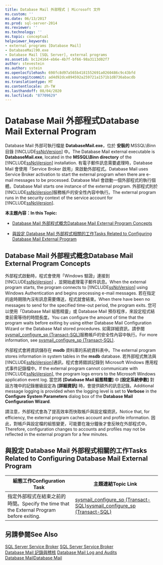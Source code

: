 ```yaml
---
title: Database Mail 外部程式 | Microsoft 文件
ms.custom: ''
ms.date: 06/13/2017
ms.prod: sql-server-2014
ms.reviewer: ''
ms.technology: ''
ms.topic: conceptual
helpviewer_keywords:
- external programs [Database Mail]
- DatabaseMail90.exe
- Database Mail [SQL Server], external programs
ms.assetid: bc124164-eb6e-4b7f-bf66-98a3113d02f7
author: stevestein
ms.author: sstein
ms.openlocfilehash: 698fc8d97a565b4181552691a0260486c9c43bfd
ms.sourcegitcommit: ad4d92dce894592a259721a1571b1d8736abacdb
ms.translationtype: MT
ms.contentlocale: zh-TW
ms.lasthandoff: 08/04/2020
ms.locfileid: "87709629"
---
```

# <a name="database-mail-external-program"></a><span data-ttu-id="04a10-102">Database Mail 外部程式</span><span class="sxs-lookup"><span data-stu-id="04a10-102">Database Mail External Program</span></span>
  <span data-ttu-id="04a10-103">Database Mail 外部可執行檔是 **DatabaseMail.exe**，位於 **安裝的** MSSQL\Binn 目錄 [!INCLUDE[ssNoVersion](../../includes/ssnoversion-md.md)] 中。</span><span class="sxs-lookup"><span data-stu-id="04a10-103">The Database Mail external executable is **DatabaseMail.exe**, located in the **MSSQL\Binn directory** of the [!INCLUDE[ssNoVersion](../../includes/ssnoversion-md.md)] installation.</span></span> <span data-ttu-id="04a10-104">有電子郵件訊息需要處理時，Database Mail 會使用「Service Broker 啟用」來啟動外部程式。</span><span class="sxs-lookup"><span data-stu-id="04a10-104">Database Mail uses Service Broker activation to start the external program when there are e-mail messages to be processed.</span></span> <span data-ttu-id="04a10-105">Database Mail 會啟動一個外部程式的執行個體。</span><span class="sxs-lookup"><span data-stu-id="04a10-105">Database Mail starts one instance of the external program.</span></span> <span data-ttu-id="04a10-106">外部程式則於 [!INCLUDE[ssNoVersion](../../includes/ssnoversion-md.md)]服務帳戶的安全性內容中執行。</span><span class="sxs-lookup"><span data-stu-id="04a10-106">The external program runs in the security context of the service account for [!INCLUDE[ssNoVersion](../../includes/ssnoversion-md.md)].</span></span>  
  
 <span data-ttu-id="04a10-107">**本主題內容：**</span><span class="sxs-lookup"><span data-stu-id="04a10-107">**In this Topic:**</span></span>  
  
-   [<span data-ttu-id="04a10-108">Database Mail 外部程式概念</span><span class="sxs-lookup"><span data-stu-id="04a10-108">Database Mail External Program Concepts</span></span>](#ComponentsAndConcepts)  
  
-   [<span data-ttu-id="04a10-109">與設定 Database Mail 外部程式相關的工作</span><span class="sxs-lookup"><span data-stu-id="04a10-109">Tasks Related to Configuring Database Mail External Program</span></span>](#RelatedTasks)  
  
##  <a name="database-mail-external-program-concepts"></a><a name="ComponentsAndConcepts"></a> <span data-ttu-id="04a10-110">Database Mail 外部程式概念</span><span class="sxs-lookup"><span data-stu-id="04a10-110">Database Mail External Program Concepts</span></span>  
 <span data-ttu-id="04a10-111">外部程式啟動時，程式會使用「Windows 驗證」連接到 [!INCLUDE[ssNoVersion](../../includes/ssnoversion-md.md)] ，並開始處理電子郵件訊息。</span><span class="sxs-lookup"><span data-stu-id="04a10-111">When the external program starts, the program connects to [!INCLUDE[ssNoVersion](../../includes/ssnoversion-md.md)] using Windows Authentication and begins processing e-mail messages.</span></span> <span data-ttu-id="04a10-112">若在指定的逾時期限內沒有訊息需要傳送，程式就會結束。</span><span class="sxs-lookup"><span data-stu-id="04a10-112">When there have been no messages to send for the specified time-out period, the program exits.</span></span> <span data-ttu-id="04a10-113">您可以使用「Database Mail 組態精靈」或 Database Mail 預存程序，來設定程式結束前需等待的時間長度。</span><span class="sxs-lookup"><span data-stu-id="04a10-113">You can configure the amount of time that the program waits before exiting by using either Database Mail Configuration Wizard or the Database Mail stored procedures.</span></span> <span data-ttu-id="04a10-114">如需詳細資訊，請參閱 [sysmail_configure_sp &#40;Transact-SQL&#41;](/sql/relational-databases/system-stored-procedures/sysmail-configure-sp-transact-sql)服務帳戶的安全性內容中執行。</span><span class="sxs-lookup"><span data-stu-id="04a10-114">For more information, see [sysmail_configure_sp &#40;Transact-SQL&#41;](/sql/relational-databases/system-stored-procedures/sysmail-configure-sp-transact-sql).</span></span>  
  
 <span data-ttu-id="04a10-115">外部程式會將資訊儲存在 **msdb** 資料庫的系統資料表中。</span><span class="sxs-lookup"><span data-stu-id="04a10-115">The external program stores information in system tables in the **msdb** database.</span></span> <span data-ttu-id="04a10-116">若外部程式無法與 [!INCLUDE[ssNoVersion](../../includes/ssnoversion-md.md)]通訊，程式會將錯誤記錄到 Microsoft Windows 應用程式事件記錄檔中。</span><span class="sxs-lookup"><span data-stu-id="04a10-116">If the external program cannot communicate with [!INCLUDE[ssNoVersion](../../includes/ssnoversion-md.md)], the program logs errors to the Microsoft Windows application event log.</span></span> <span data-ttu-id="04a10-117">當您將 **[Database Mail 組態精靈]** 中 **[設定系統參數]** 對話方塊中的記錄層級設定為 **[詳細資訊]** 時，會提供額外的訊息記錄。</span><span class="sxs-lookup"><span data-stu-id="04a10-117">Additional message logging is provided when the logging level is set to **Verbose** in the **Configure System Parameters** dialog box of the **Database Mail Configuration Wizard**.</span></span>  
  
 <span data-ttu-id="04a10-118">請注意，外部程式會為了提高效率而快取帳戶與設定檔資訊，</span><span class="sxs-lookup"><span data-stu-id="04a10-118">Notice that, for efficiency, the external program caches account and profile information.</span></span> <span data-ttu-id="04a10-119">因此，對帳戶與設定檔的組態變更，可能要在幾分鐘後才會反映在外部程式中。</span><span class="sxs-lookup"><span data-stu-id="04a10-119">Therefore, configuration changes to accounts and profiles may not be reflected in the external program for a few minutes.</span></span>  
  
##  <a name="tasks-related-to-configuring-database-mail-external-program"></a><a name="RelatedTasks"></a> <span data-ttu-id="04a10-120">與設定 Database Mail 外部程式相關的工作</span><span class="sxs-lookup"><span data-stu-id="04a10-120">Tasks Related to Configuring Database Mail External Program</span></span>  
  
|<span data-ttu-id="04a10-121">組態工作</span><span class="sxs-lookup"><span data-stu-id="04a10-121">Configuration Task</span></span>|<span data-ttu-id="04a10-122">主題連結</span><span class="sxs-lookup"><span data-stu-id="04a10-122">Topic Link</span></span>|  
|------------------------|----------------|  
|<span data-ttu-id="04a10-123">指定外部程式在結束之前的時間。</span><span class="sxs-lookup"><span data-stu-id="04a10-123">Specify the time that the External Program before exiting.</span></span>|[<span data-ttu-id="04a10-124">sysmail_configure_sp &#40;Transact-SQL&#41;</span><span class="sxs-lookup"><span data-stu-id="04a10-124">sysmail_configure_sp &#40;Transact-SQL&#41;</span></span>](/sql/relational-databases/system-stored-procedures/sysmail-configure-sp-transact-sql)|  
  
## <a name="see-also"></a><span data-ttu-id="04a10-125">另請參閱</span><span class="sxs-lookup"><span data-stu-id="04a10-125">See Also</span></span>  
 <span data-ttu-id="04a10-126">[SQL Server Service Broker](../../database-engine/configure-windows/sql-server-service-broker.md) </span><span class="sxs-lookup"><span data-stu-id="04a10-126">[SQL Server Service Broker](../../database-engine/configure-windows/sql-server-service-broker.md) </span></span>  
 <span data-ttu-id="04a10-127">[Database Mail 記錄與稽核](database-mail-log-and-audits.md) </span><span class="sxs-lookup"><span data-stu-id="04a10-127">[Database Mail Log and Audits](database-mail-log-and-audits.md) </span></span>  
 [<span data-ttu-id="04a10-128">Database Mail</span><span class="sxs-lookup"><span data-stu-id="04a10-128">Database Mail</span></span>](database-mail.md)  
  
  
